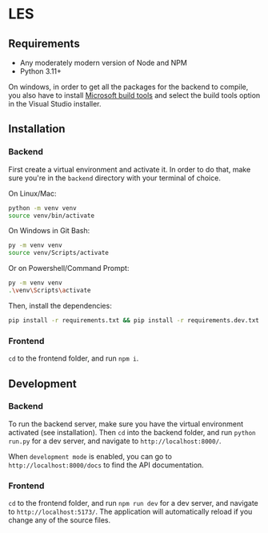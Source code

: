 # LES

## Requirements

- Any moderately modern version of Node and NPM
- Python 3.11+

On windows, in order to get all the packages for the backend to compile, you also have to install
[Microsoft build tools](https://visualstudio.microsoft.com/downloads/?q=build+tools) and select the build tools option in the Visual Studio installer.

## Installation

### Backend

First create a virtual environment and activate it. In order to do that, make sure you're in the `backend` directory with your terminal of choice.

On Linux/Mac:
```sh
python -m venv venv
source venv/bin/activate
```

On Windows in Git Bash:
```sh
py -m venv venv
source venv/Scripts/activate
```

Or on Powershell/Command Prompt:
```sh
py -m venv venv
.\venv\Scripts\activate
```

Then, install the dependencies:
```sh
pip install -r requirements.txt && pip install -r requirements.dev.txt
```

### Frontend

`cd` to the frontend folder, and run `npm i`.

## Development

### Backend

To run the backend server, make sure you have the virtual environment activated (see installation).
Then `cd` into the backend folder, and run `python run.py` for a dev server, and navigate to `http://localhost:8000/`.

When `development mode` is enabled, you can go to `http://localhost:8000/docs` to find the API documentation.

### Frontend

`cd` to the frontend folder, and run `npm run dev` for a dev server, and navigate to `http://localhost:5173/`. The application will automatically reload if you change any of the source files.

